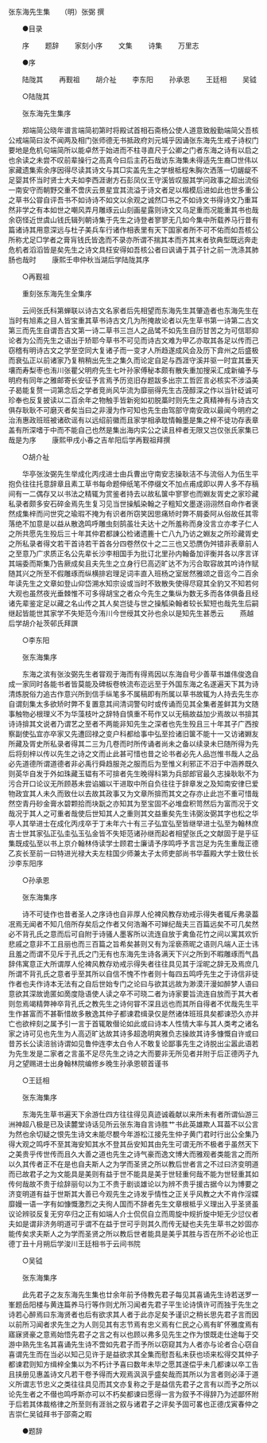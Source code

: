 <!-- { "loadSidebar": true } -->
张东海先生集　　（明）张弼 撰 

　　●目录 

　　序 
　　题辞 
　　家刻小序 
　　文集 
　　诗集 
　　万里志 

　　●序 

　　陆陇其 
　　再觐祖 
　　胡介祉 
　　李东阳 
　　孙承恩 
　　王廷相 
　　吴钺 

　　○陆陇其 

　　张东海先生集序 

　　郑端简公晓年谱言端简初第时将殿试首相石斋杨公使人道意致殷勤端简父吾核公戒端简曰汝不闻两及相门张师德无书抵政府刘元城乎因诵张东海先生戒子诗权门要地是危机句端简所以能卓然于始进而不柱寻直尺于公卿之门者东海之诗有以启之也余读之未尝不叹前辈操行之高真今曰后主药石哉访东海集未得适先生裔□世伟以家藏遗集索余序因得尽读其诗文与其□实盖先生之学根柢程朱胸次洒落一切龌龊不足婴其怀当时贤士大夫如李西涯谢方石彭凤仪王守溪皆叹服其学问政事之超出流俗一南安守而朝野交重不啻庆云景星宜其流溢于诗文者足以楷模后进如此也世多重公之草书公甞自评吾书不如诗诗不如文以余观之诚然□书之不如诗文书得诗文乃重耳然非学之有本如世之嘲风弄月雕琢云山刻画星露则诗文又乌足重而况能重其书也哉余窃怪近世虞山钱氏辑列朝诗集于先生之诗登者寥寥无几如今集中所载养马行昔有篇诸诗其用意深远与杜子美兵车行诸作相表里有天下国家者所不可不佑而如吾核公所称尤足□学者之膏肓钱氏皆逸而不录亦所谓不揣其本而齐其末者欤典型既远奔走危机者滔滔皆是矣先生之诗文具枉安得如吾核公者曰讽诵于其子针之前一洗涤其肺肠也哉时 
　　康熙壬申仲秋当湖后学陆陇其序 

　　○再觐祖 

　　重刻张东海先生全集序 

　　云间张氏科第蝉联以诗古文名家者后先相望而东海先生其肇造者也东海先生在当时有旭素之目人皆宝重其草书诗古文几为所掩故论者以先生草书第一诗第二古文第三而先生自谓吾古文第一诗二草书三岂人之品骘不如先生自历甘苦之为可信耶抑论者为公而先生之语出于矫耶今草书不可见而诗古文难为甲乙亦取其各足以传而己窃稽有明诗古文之学至空同大复诸子而一变才人所趋遂成风会及历下弇州之后盛极而衰弘正以前诸家乃复稍稍出先生之集久而论定自足与西涯守溪并驱一时宜其垂天壤而寿梨枣也洧川张瞿父明府先生七叶孙家傅秘本颇有散失重加搜采汇成新编予与明府有同年之雅邮寄长安征予言焉予历览旧存题跋多出宗工哲匠言必核实不涉溢美子曷能复赘一词第念后之学者竞尚风华流为靡丽得先生古茂醇深之作以当针砭诚可珍奉也反复披读以二百余年之物触手皆新宛如初脱藁时则先生之真精神有与诗古文俱存耿耿不可磨灭者矣当曰之非漫为作可知也先生由驾部守南安政以最闻今明府之治洧惠政班班被诸砍谣有以远绍前徽而且家学相承耽情翰墨是集之梓不徒功存表章盖有所深嗜于中而不能自己也然是集出海内实公之读且梓者无限又岂仅张氏家集已哉是为序 
　　康熙甲戌小春之吉牟阳后学再觐祖拜撰 

　　○胡介祉 

　　华亭张汝弼先生举成化丙戌进士由兵曹出守南安志操耿洁不与流俗人为伍生平抱负往往托意辞章且素工草书每命题伸纸笔不停缀文不加点甫成即以畀人多不存稿间有一二偶存又以书法之精辄为赏鉴者持去以故私箧中寥寥也而婣友胥史之家珍藏私录者颇多安石碎金焉先生复习见当世操觚染翰之子粗知文墨遂诩诩然自命作者褒然成集梓而问世究之瑜瑕不掩为有识者所窃笑因思痛矫时弊不屑委阿从俗故任其零落绝不加意是以益从散逸鸣呼雕虫刻鹄虽壮夫达十之所羞称而身没言立亦孝子仁人之所共愿先生殁后三十年其仲君都諌公检诸遗簏十亡八九乃访之婣友之所珍藏胥史之所私录者得文若干首诗若干首各分四卷然仅十之二三也又恐赝伪舛错非表章前人之至意乃广求质正名公先辈长沙李相国手为批订北里孙内翰备加评衡并各以序言详其端委而斯集乃告厥成矣且夫先生之立身行巳高迈旷达不为污合取容故其吟诗作赋随其兴之所至不假雕琢而纵横排宕理足词丰直入班杨之室居然雅颂之音迄今二百余年读先生之文章如登山仰岱溯水知宗设或当时不致散失使得尽窥其全豹又不知若何大观也虽然夜光垂棘惟不可多得胡宝之者众今先生之集纵为数无多而各体俱备且经诸先辈鉴定足以藏之名山传之其人矣岂徒与世之操觚染翰者较长絜短也哉先生后嗣继起皆能世其家学不失矩范今洧川今世绶其文孙也余以是知先生甚悉云 
　　燕越后学胡介祉茨邨氏拜譔 

　　○李东阳 

　　张东海集序 

　　东海之滨有张汝弼先生者甞观于海而有得焉因以东海自号少善草书雄伟俊逸自成一家同时各能书者皆莫能及碑板卷帙流布迩远至于外国东海之名遂遍天下其为诗清炼脱俗力追古作意兴所到信手纵笔多不属稿即有所属以草书故辄为人持去先生亦自谓刻集太多欲矫时弊不复置意其间清词警句时或传诵而见其全集者差鲜其为文随事触物必根理义不为华藻枝叶之辞特自慎重不苟作又以无稿故益加少焉故以书揜其诗诗揜其文说者乃谓艺之至者不两能非知先生之深者也先生殁且三十年其子广西按察副使弘宜亦卒家又先遭回禄之变户科都给事中弘至捡诸旧箧不能十一又访诸婣友所藏及胥史所私录者得其二三为几卷而时所传诵者尚未之备以续录未巳随所得为先后将刻梓以传以先生之诗之文而止此甚可惜也昔之论书者必先人品岂惟书哉人之品必先道德所谓道德者非必禹行舜趋服尧之服而后为至惟义利邪正不汨于中涵养既久则英华自发于外如珠藏玉韫有不可揜者先生晚得科第为兵部郎官最久志操耿耿不为污合开口论议无所顾惎未尝谄媚以干进取中所自负往往于辞章发之及知南安律巳爱物政宜其人未久而致仕以去故其政事又为文章所揜而其文之存亦止此岂不重可惜哉然空青丹砂金膏水碧颗拾而块翫之亦知其为至宝固不必堆盘积笥然后为富而况于文哉况于其人之可重者哉使后世知其人之重则其文益重矣先生讳弼汝弼其字也松之华亭人其举进士在成化丙戌卒于丁未年六十有三子弘宜弘至皆继举进士弘至为翰林庶吉士世其家弘正弘圭弘玉弘金皆不失矩范诸孙继而起者相望张氏之文献固于是乎征集既成弘至以书上京介翰林侍读学士顾君士廉请予序鸣呼予言岂足为先生重哉正德乙亥长至前一曰特进光禄大夫左柱国少师兼太子太师吏部尚书华葢殿大学士致仕长沙李东阳序 

　　○孙承恩 

　　张东海集序 

　　诗不可徒作也昔者圣人之序诗也自非厚人伦裨风教存劝戒示得失者辄斥弗录葢冺焉无闻者不知几倍所存矣后之作者又何浩瀚不可婵纪哉夫三百篇远矣不可几矣然必不背孔氏之意而后可自附于诗骚人墨客所以流连自放于禽鱼花竹之间以寓其欢忻悲戚之意非不工且丽也而三百篇之旨希矣甚则又有为淫亵燕昵之语则凡端人正士讳且羞之而谓不见斥于孔氏之门无有也东海先生诗各满天下兴之所到不暇雕琢而气昌辞伟寓意正大所谓厚人伦裨风教存劝戒示得失者往往具见其于淫昵之辞无及焉庶几所谓不背孔氏之意者乎至其所以自信不愧不怍者则十每四五鸣呼先生之于诗信非徒作者也夫作诗本无法有之自后世始专门之论曰与欲其远故为渺漠汗漫如醉梦人语曰意欲其深故诡匿如啇度隐语使人读之卒不可晓二者为诗家要旨流连自放而于其大者则忽焉竭精弊神卒背孔氏之教先生之诗何甞不深且远也而其所自得者不优哉先生平生作甚富而不甚靳惜故多散逸其仲子都谏君缉录仅是然诸体班班具矣都谏恐久亦并亡也欲梓刻之属予引一言于首辄敢僣论如此或曰诗本人性情大率与其人类考之诸名家之诗可见也先生为人高迈旷达故其诗多超逸明爽雅负志操故其诗多慷慨自许或曰昔苏长公读涪翁诗谓如见鲁仲连李太白令人不敢复论鄙事先生之诗脱出尘嚣此语若为先生发是二家者之言虽不足尽先生之诗之大而要非无所见者并附于后正德丙子九月之望赐进士出身翰林院编修乡晚生孙承恩顿首谨书 

　　○王廷相 

　　张东海集序 

　　东海先生草书遍天下余游仕四方往往得见真迹诚羲献以来所未有者所谓仙游三洲神超八极是已及读麓堂诗话见所云张东海自言诗胜艹书此英雄欺人耳葢不以公言为然也余切疑之恨先生诗文未能尽覩今年游松江接先生仲子黄门君时行出公全集乃得大观之鸣呼不至其海安知其水不登其岳安知其由先生可谓无所不极者乎虽然天下之美贵乎传世传而且久大善之道也先生之诗气豪而逸文博大而雅观者类能言之而所以久其传者正不在是也自夫斯人之为学而圣贤之所以教后世者言之不过曰济变明道而已故君子之为文能具是美则有益于世不能具是美于世轻重何哉不能为世轻重其如传何哉故不贵于绘辞丽句以为工不贵于剧谈雄论以为辨不贵乎援古据今以为博要之济变明道有益于世斯其大善已今观先生之诗发乎情性之正关乎风教之大不肯作淫媟靡嫚一语一字有如慷慨激烈之夫徇人国而不辞者先生文章根柢乎义理出入乎圣贤虽议论辨驳反复无穷卒归之正有如端人介士侃侃自立而周旋中规折旋中矩无少愆仪者夫如是谓非济务明道可乎谓不在益于世可乎则其久而传无疑也夫先生草书之妙固亦能传矣求夫斯人之为学而圣贤之所以教后世者能具是美乎其胜与否在所不必论也正德丁丑十月朔后学浚川王廷相书于云间书院 

　　○吴钺 

　　张东海集序 

　　此先君子之友东海先生集也廿余年前予侍教先君子每见其喜诵先生诗若送罗一峯题岳阳楼与黄连篇养马行等作则尤所习闻者先君子平生论诗慎许可而独于先生之诗若心醉焉曰东海贤者也后有欲求其人者于此亦足矣予谨识之稍长思先君子言而因以前所习闻者求先生之为人则见其有志节焉有忠义焉有仁民之心焉有旷怀雅度焉有寤寐贤豪之意焉始悟先君子之言之有以也顾以弗多见先生之作为恨既走仕途每于交游中熟先生名其喜诵先生诗不啻如先君子而予所以窃窥其为人者亦与论者合心窃自喜谓先生而在当必以知己见许于是益欲求其全集而慰吾私未获也顷来松得交其仲子都谏君则知方缉梓全集以为不朽计予喜曰数年未毕之愿其遂偿乎未几都谏以卒工告且挟册见惠盖诗文凡若干卷予得而大观焉沨沨乎盛矣哉而其所以为言者则必泽于道义所谓志节忠义之类往往具见而其文亦复称之于是益信先君子之言有以而予之所以论先生者之不僣也鸣呼斯亦可以不朽矣都谏曰愿得一言为叙予不得辞乃为述鄙怀附于后若其体裁格律之所至则有涯翁之叙与诸君子之评矣予固可畧也正德戊寅春仲之吉崇仁吴钺拜书于邵斋之暇 

　　●题辞 


